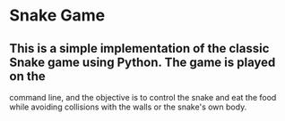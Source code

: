 # Snake Game

## This is a simple implementation of the classic Snake game using Python. The game is played on the 
command line, and the objective is to control the snake and eat the food 
while avoiding collisions with the walls or the snake's own body.
